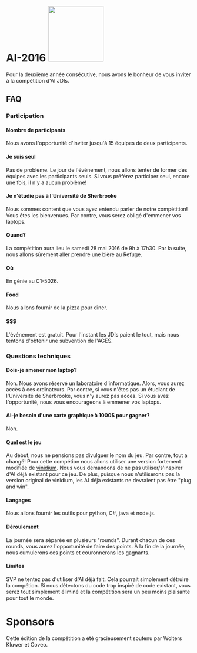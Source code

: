 # AI-2016 <img src="https://github.com/JDIS/ai-2016/blob/master/logo-grayscale.png" width="150">
Pour la deuxième année consécutive, nous avons le bonheur de vous inviter à la compétition d'AI JDIs.

## FAQ

### Participation
#### Nombre de participants
Nous avons l'opportunité d'inviter jusqu'à 15 équipes de deux participants.

#### Je suis seul
Pas de problème. Le jour de l'événement, nous allons tenter de former des équipes avec les participants seuls.
Si vous préférez participer seul, encore une fois, il n'y a aucun problème!

#### Je n'étudie pas à l'Université de Sherbrooke
Nous sommes content que vous ayez entendu parler de notre compétition! Vous êtes les bienvenues.
Par contre, vous serez obligé d'emmener vos laptops.

#### Quand?
La compétition aura lieu le samedi 28 mai 2016 de 9h à 17h30. Par la suite, nous allons sûrement aller prendre
une bière au Refuge.

#### Où
En génie au C1-5026.

#### Food
Nous allons fournir de la pizza pour dîner.

#### $$$
L'événement est gratuit.
Pour l'instant les JDIs paient le tout, mais nous tentons d'obtenir une subvention de l'AGES.

### Questions techniques
#### Dois-je amener mon laptop?
Non. Nous avons réservé un laboratoire d'informatique. Alors, vous aurez accès à ces ordinateurs.
Par contre, si vous n'êtes pas un étudiant de l'Université de Sherbrooke, vous n'y aurez pas accès.
Si vous avez l'opportunité, nous vous encourageons à emmener vos laptops.

#### Ai-je besoin d'une carte graphique à 1000$ pour gagner?
Non.

#### Quel est le jeu
Au début, nous ne pensions pas divulguer le nom du jeu. Par contre, tout a changé!
Pour cette compétion nous allons utiliser une version fortement modifiée de [vinidium](http://vindinium.org/).
Nous vous demandons de ne pas utiliser/s'inspirer d'AI déjà existant pour ce jeu.
De plus, puisque nous n'utiliserons pas la version original de vinidium, les AI déjà existants ne devraient pas être "plug and win".

#### Langages
Nous allons fournir les outils pour python, C#, java et node.js.

#### Déroulement
La journée sera séparée en plusieurs "rounds". Durant chacun de ces rounds, vous aurez l'opportunité de faire
des points. À la fin de la journée, nous cumulerons ces points et couronnerons les gagnants.

#### Limites
SVP ne tentez pas d'utiliser d'AI déjà fait. Cela pourrait simplement détruire la compétion.
Si nous détectons du code trop inspiré de code existant, vous serez tout simplement éliminé
et la compétition sera un peu moins plaisante pour tout le monde.

# Sponsors
Cette édition de la compétition a été gracieusement soutenu par Wolters Kluwer et Coveo.
